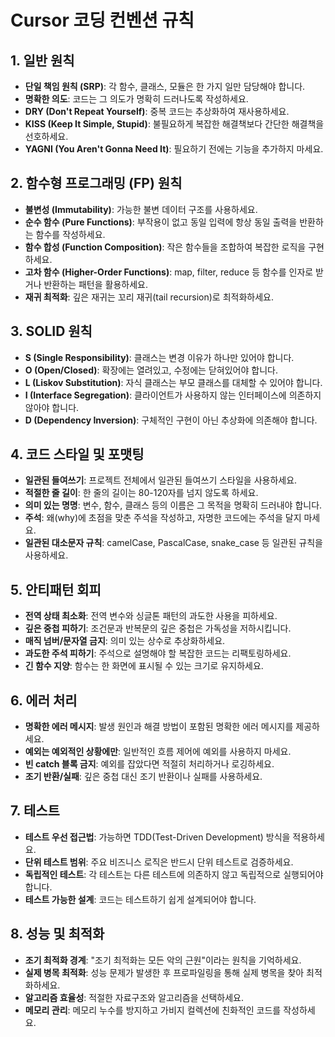 # Cursor 코딩 컨벤션 규칙

## 1. 일반 원칙

- **단일 책임 원칙 (SRP)**: 각 함수, 클래스, 모듈은 한 가지 일만 담당해야 합니다.
- **명확한 의도**: 코드는 그 의도가 명확히 드러나도록 작성하세요.
- **DRY (Don't Repeat Yourself)**: 중복 코드는 추상화하여 재사용하세요.
- **KISS (Keep It Simple, Stupid)**: 불필요하게 복잡한 해결책보다 간단한 해결책을 선호하세요.
- **YAGNI (You Aren't Gonna Need It)**: 필요하기 전에는 기능을 추가하지 마세요.

## 2. 함수형 프로그래밍 (FP) 원칙

- **불변성 (Immutability)**: 가능한 불변 데이터 구조를 사용하세요.
- **순수 함수 (Pure Functions)**: 부작용이 없고 동일 입력에 항상 동일 출력을 반환하는 함수를 작성하세요.
- **함수 합성 (Function Composition)**: 작은 함수들을 조합하여 복잡한 로직을 구현하세요.
- **고차 함수 (Higher-Order Functions)**: map, filter, reduce 등 함수를 인자로 받거나 반환하는 패턴을 활용하세요.
- **재귀 최적화**: 깊은 재귀는 꼬리 재귀(tail recursion)로 최적화하세요.

## 3. SOLID 원칙

- **S (Single Responsibility)**: 클래스는 변경 이유가 하나만 있어야 합니다.
- **O (Open/Closed)**: 확장에는 열려있고, 수정에는 닫혀있어야 합니다.
- **L (Liskov Substitution)**: 자식 클래스는 부모 클래스를 대체할 수 있어야 합니다.
- **I (Interface Segregation)**: 클라이언트가 사용하지 않는 인터페이스에 의존하지 않아야 합니다.
- **D (Dependency Inversion)**: 구체적인 구현이 아닌 추상화에 의존해야 합니다.

## 4. 코드 스타일 및 포맷팅

- **일관된 들여쓰기**: 프로젝트 전체에서 일관된 들여쓰기 스타일을 사용하세요.
- **적절한 줄 길이**: 한 줄의 길이는 80-120자를 넘지 않도록 하세요.
- **의미 있는 명명**: 변수, 함수, 클래스 등의 이름은 그 목적을 명확히 드러내야 합니다.
- **주석**: 왜(why)에 초점을 맞춘 주석을 작성하고, 자명한 코드에는 주석을 달지 마세요.
- **일관된 대소문자 규칙**: camelCase, PascalCase, snake_case 등 일관된 규칙을 사용하세요.

## 5. 안티패턴 회피

- **전역 상태 최소화**: 전역 변수와 싱글톤 패턴의 과도한 사용을 피하세요.
- **깊은 중첩 피하기**: 조건문과 반복문의 깊은 중첩은 가독성을 저하시킵니다.
- **매직 넘버/문자열 금지**: 의미 있는 상수로 추상화하세요.
- **과도한 주석 피하기**: 주석으로 설명해야 할 복잡한 코드는 리팩토링하세요.
- **긴 함수 지양**: 함수는 한 화면에 표시될 수 있는 크기로 유지하세요.

## 6. 에러 처리

- **명확한 에러 메시지**: 발생 원인과 해결 방법이 포함된 명확한 에러 메시지를 제공하세요.
- **예외는 예외적인 상황에만**: 일반적인 흐름 제어에 예외를 사용하지 마세요.
- **빈 catch 블록 금지**: 예외를 잡았다면 적절히 처리하거나 로깅하세요.
- **조기 반환/실패**: 깊은 중첩 대신 조기 반환이나 실패를 사용하세요.

## 7. 테스트

- **테스트 우선 접근법**: 가능하면 TDD(Test-Driven Development) 방식을 적용하세요.
- **단위 테스트 범위**: 주요 비즈니스 로직은 반드시 단위 테스트로 검증하세요.
- **독립적인 테스트**: 각 테스트는 다른 테스트에 의존하지 않고 독립적으로 실행되어야 합니다.
- **테스트 가능한 설계**: 코드는 테스트하기 쉽게 설계되어야 합니다.

## 8. 성능 및 최적화

- **조기 최적화 경계**: "조기 최적화는 모든 악의 근원"이라는 원칙을 기억하세요.
- **실제 병목 최적화**: 성능 문제가 발생한 후 프로파일링을 통해 실제 병목을 찾아 최적화하세요.
- **알고리즘 효율성**: 적절한 자료구조와 알고리즘을 선택하세요.
- **메모리 관리**: 메모리 누수를 방지하고 가비지 컬렉션에 친화적인 코드를 작성하세요.
